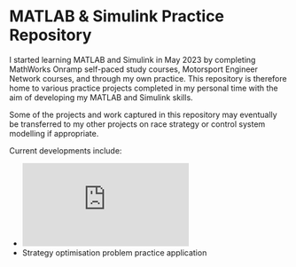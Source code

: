 # MATLAB & Simulink Practice Repository

I started learning MATLAB and Simulink in May 2023 by completing MathWorks Onramp self-paced study courses, Motorsport Engineer Network courses, and through my own practice. This repository is therefore home to various practice projects completed in my personal time with the aim of developing my MATLAB and Simulink skills.

Some of the projects and work captured in this repository may eventually be transferred to my other projects on race strategy or control system modelling if appropriate.

Current developments include:
- ![Formula 1 Las Vegas Strategy GP Strategy Modelling](https://github.com/TomWebster98/MATLAB-Simulink-Practice/blob/main/Las_Vegas_Strategy_Model/README.md)
- Strategy optimisation problem practice application
